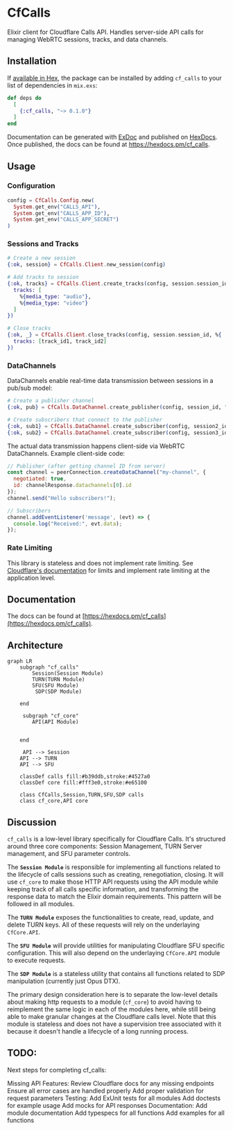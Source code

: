 # CfCalls

Elixir client for Cloudflare Calls API. Handles server-side API calls for managing WebRTC sessions, tracks, and data channels.

## Installation

If [available in Hex](https://hex.pm/docs/publish), the package can be installed
by adding `cf_calls` to your list of dependencies in `mix.exs`:

```elixir
def deps do
  [
    {:cf_calls, "~> 0.1.0"}
  ]
end
```

Documentation can be generated with [ExDoc](https://github.com/elixir-lang/ex_doc)
and published on [HexDocs](https://hexdocs.pm). Once published, the docs can
be found at <https://hexdocs.pm/cf_calls>.


## Usage

### Configuration

```elixir
config = CfCalls.Config.new(
  System.get_env("CALLS_API"),
  System.get_env("CALLS_APP_ID"),
  System.get_env("CALLS_APP_SECRET")
)
```

### Sessions and Tracks

```elixir
# Create a new session
{:ok, session} = CfCalls.Client.new_session(config)

# Add tracks to session
{:ok, tracks} = CfCalls.Client.create_tracks(config, session.session_id, %{
  tracks: [
    %{media_type: "audio"},
    %{media_type: "video"}
  ]
})

# Close tracks
{:ok, _} = CfCalls.Client.close_tracks(config, session.session_id, %{
  tracks: [track_id1, track_id2]
})
```

### DataChannels

DataChannels enable real-time data transmission between sessions in a pub/sub model:

```elixir
# Create a publisher channel
{:ok, pub} = CfCalls.DataChannel.create_publisher(config, session_id, "my-channel")

# Create subscribers that connect to the publisher
{:ok, sub1} = CfCalls.DataChannel.create_subscriber(config, session2_id, "my-channel", pub.session_id)
{:ok, sub2} = CfCalls.DataChannel.create_subscriber(config, session3_id, "my-channel", pub.session_id)
```

The actual data transmission happens client-side via WebRTC DataChannels. Example client-side code:

```javascript
// Publisher (after getting channel ID from server)
const channel = peerConnection.createDataChannel("my-channel", {
  negotiated: true,
  id: channelResponse.datachannels[0].id
});
channel.send("Hello subscribers!");

// Subscribers
channel.addEventListener('message', (evt) => {
  console.log("Received:", evt.data);
});
```

### Rate Limiting

This library is stateless and does not implement rate limiting. See [Cloudflare's documentation](https://developers.cloudflare.com/calls/limits/) for limits and implement rate limiting at the application level.

## Documentation

The docs can be found at [https://hexdocs.pm/cf_calls](https://hexdocs.pm/cf_calls).


## Architecture

```mermaid
graph LR
    subgraph "cf_calls"
        Session(Session Module)
        TURN(TURN Module)
        SFU(SFU Module)
         SDP(SDP Module)
        
    end
    
     subgraph "cf_core"
        API(API Module)
        
        
    end
    
     API --> Session
    API --> TURN
    API --> SFU
  
    classDef calls fill:#b39ddb,stroke:#4527a0
    classDef core fill:#fff3e0,stroke:#e65100
    
    class CfCalls,Session,TURN,SFU,SDP calls
    class cf_core,API core
```

## Discussion

`cf_calls` is a low-level library specifically for Cloudflare Calls. It's structured around three core components: Session Management, TURN Server management, and SFU parameter controls.

The **`Session Module`** is responsible for implementing all functions related to the lifecycle of calls sessions such as creating, renegotiation, closing.
  It will use `cf_core` to make those HTTP API requests using the API module while keeping track of all calls specific information, and transforming the response data to match the Elixir domain requirements. This pattern will be followed in all modules.
  
 The **`TURN Module`**  exposes the functionalities to create, read, update, and delete TURN keys. All of these requests will rely on the underlaying `CfCore.API`.

The  **`SFU Module`**   will provide utilities for manipulating Cloudflare SFU specific configuration. This will also depend on the underlaying `CfCore.API` module to execute requests.

 The **`SDP Module`** is a stateless utility that contains all functions related to SDP manipulation (currently just Opus DTX).

The primary design consideration here is to separate the low-level details about making http requests to a module (`cf_core`) to avoid having to reimplement the same logic in each of the modules here, while still being able to make granular changes at the Cloudflare calls level. Note that this module is stateless and does not have a supervision tree associated with it because it doesn't handle a lifecycle of a long running process.


## TODO:

Next steps for completing cf_calls:

Missing API Features:
Review Cloudflare docs for any missing endpoints
Ensure all error cases are handled properly
Add proper validation for request parameters
Testing:
Add ExUnit tests for all modules
Add doctests for example usage
Add mocks for API responses
Documentation:
Add module documentation
Add typespecs for all functions
Add examples for all functions